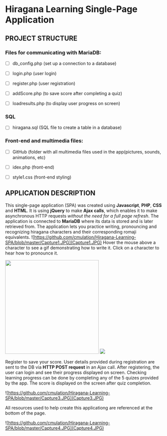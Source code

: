 # Hiragana Learning Single-Page Application
## **PROJECT STRUCTURE**
### **Files for communicating with MariaDB:**

- [ ] db_config.php    (set up a connection to a database)

- [ ] login.php        (user login)

- [ ] register.php     (user registration)

- [ ] addScore.php     (to save score after completing a quiz)

- [ ] loadresults.php  (to display user progress on screen)


### **SQL**

- [ ] hiragana.sql     (SQL file to create a table in a database)

### **Front-end and multimedia files:**

- [ ] GitHub           (folder with all multimedia files used in the app(pictures, sounds, animations, etc)

- [ ] idex.php         (front-end)

- [ ] style1.css       (front-end styling)

## **APPLICATION DESCRIPTION**
This single-page application (SPA) was created using **Javascript**, **PHP**, **CSS** and **HTML**. It is using **jQuery** to make **Ajax calls**, which enables it to make asynchronous HTTP requests *without the need for a full page refresh*.
The application is connected to **MariaDB** where its data is stored and is later retrieved from.
The application lets you practice writing, pronouncing and recognizing hiragana characters and their corresponding romaji equivalents.
![https://github.com/cmulation/Hiragana-Learning-SPA/blob/master/Capture1.JPG](Capture1.JPG)
Hover the mouse above a character to see a gif demonstrating how to write it. Click on a character to hear how to pronounce it.

<img src= "https://github.com/cmulation/Hiragana-Learning-SPA/blob/master/writing-demonstration.jpg" width="300" height="300"/> ![](https://github.com/cmulation/Hiragana-Learning-SPA/blob/master/GitHub/NE.gif)

Register to save your score. User details provided during registration are sent to the DB via **HTTP POST request** in an Ajax call. 
After registering, the user can login and see their progress displayed on screen.
Checking learning progress can be done by completing any of the 5 quizes provided by the app. 
The score is displayed on the screen after quiz completion.

![https://github.com/cmulation/Hiragana-Learning-SPA/blob/master/Capture3.JPG](Capture3.JPG)

All resources used to help create this applicationg are referenced at the bottom of the page.

![https://github.com/cmulation/Hiragana-Learning-SPA/blob/master/Capture4.JPG](Capture4.JPG)
<br>
